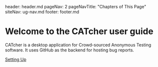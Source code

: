 <frontmatter>
  header: header.md
  pageNav: 2
  pageNavTitle: "Chapters of This Page"
  siteNav: ug-nav.md
  footer: footer.md
</frontmatter>

# Welcome to the CATcher user guide

CATcher is a desktop application for Crowd-sourced Anonymous Testing software. It uses GitHub as the backend for hosting bug reports.

<div class="clearfix">
  <p>
    <span class="float-right">
      <a class="btn btn-light" href="{{ baseUrl }}/ug/setting-up.html">
        <span>Setting Up</span> 
        <span aria-hidden="true" class="far fa-arrow-alt-circle-right"></span>
      </a>
    </span>
  </p>
</div>
<br/>